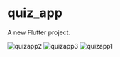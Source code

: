 # quiz_app

A new Flutter project.

![quizapp2](https://user-images.githubusercontent.com/114760131/233741930-e6fcfc7f-2571-4abf-88d9-fc814cdb94d7.png)
![quizapp3](https://user-images.githubusercontent.com/114760131/233741932-8126eb07-bd1d-4b98-afde-e4f2ec224c9d.png)
![quizapp1](https://user-images.githubusercontent.com/114760131/233741933-1da6ba5f-35f1-47c7-83a9-f315459a99e2.png)
